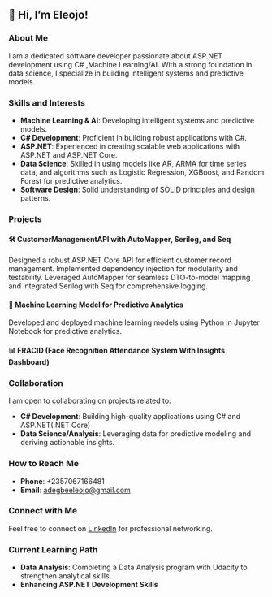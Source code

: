 ## 👋 Hi, I’m Eleojo!

### About Me

I am a dedicated software developer passionate about ASP.NET development using C# ,Machine Learning/AI. With a strong foundation in data science, I specialize in building intelligent systems and predictive models.

### Skills and Interests

- **Machine Learning & AI**: Developing intelligent systems and predictive models.
- **C# Development**: Proficient in building robust applications with C#.
- **ASP.NET**: Experienced in creating scalable web applications with ASP.NET and ASP.NET Core.
- **Data Science**: Skilled in using models like AR, ARMA for time series data, and algorithms such as Logistic Regression, XGBoost, and Random Forest for predictive analytics.
- **Software Design**: Solid understanding of SOLID principles and design patterns.

### Projects

#### 🛠️ CustomerManagementAPI with AutoMapper, Serilog, and Seq

Designed a robust ASP.NET Core API for efficient customer record management. Implemented dependency injection for modularity and testability. Leveraged AutoMapper for seamless DTO-to-model mapping and integrated Serilog with Seq for comprehensive logging.

#### 🤖 Machine Learning Model for Predictive Analytics

Developed and deployed machine learning models using Python in Jupyter Notebook for predictive analytics.

#### 📊 FRACID (Face Recognition Attendance System With Insights Dashboard)

### Collaboration

I am open to collaborating on projects related to:

- **C# Development**: Building high-quality applications using C# and ASP.NET(.NET Core)
- **Data Science/Analysis**: Leveraging data for predictive modeling and deriving actionable insights.


### How to Reach Me

- **Phone**: +2357067166481
- **Email**: adegbeeleojo@gmail.com

### Connect with Me

Feel free to connect on [LinkedIn](https://www.linkedin.com/in/eleojoadegbe) for professional networking.

### Current Learning Path

- **Data Analysis**: Completing a Data Analysis program with Udacity to strengthen analytical skills.
- **Enhancing ASP.NET Development Skills**
